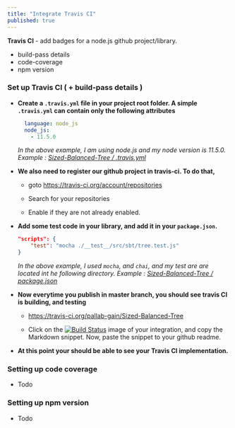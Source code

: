 ```yaml
---
title: "Integrate Travis CI"
published: true
---
```


**Travis CI** - add badges for a node.js github project/library.

- build-pass details
- code-coverage
- npm version 



### Set up Travis CI ( + build-pass details )

- **Create a `.travis.yml` file in your project root folder. A simple `.travis.yml` can contain only the following attributes** 

  ```yaml
    language: node_js
    node_js:
      - 11.5.0
  ```
  *In the above example, I am using node.js and my node version is 11.5.0. Example : [ Sized-Balanced-Tree / .travis.yml](https://github.com/pallab-gain/Sized-Balanced-Tree/blob/master/.travis.yml)*




- **We also need to register our github project in travis-ci. To do that,** 
  
  - goto https://travis-ci.org/account/repositories
  
  - Search for your repositories
  
  - Enable if they are not already enabled.
  
    
  
- **Add some test code in your library, and add it in your `package.json`.**

  ```json
  "scripts": {
      "test": "mocha ./__test__/src/sbt/tree.test.js"
  }
  ```

  *In the above example, I used `mocha`, and `chai`, and my test are are located int he following directory. Example : [Sized-Balanced-Tree / package.json](https://github.com/pallab-gain/Sized-Balanced-Tree/blob/master/package.json)*

  

- **Now everytime you publish in master branch, you should see travis CI is building, and testing**


  - https://travis-ci.org/pallab-gain/Sized-Balanced-Tree

  - Click on the [![Build Status](https://travis-ci.org/pallab-gain/Sized-Balanced-Tree.svg?branch=master)](https://travis-ci.org/pallab-gain/Sized-Balanced-Tree) image of your integration, and copy the Markdown snippet. Now, paste the snippet to your github readme. 

    

- **At this point your should be able to see your Travis CI implementation.**



### Setting up code coverage

- Todo

### Setting up npm version

- Todo